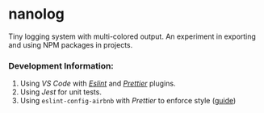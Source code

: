 # nanolog

Tiny logging system with multi-colored output. An experiment in exporting and using
NPM packages in projects.

### Development Information:

1. Using _VS Code_ with [_Eslint_](https://marketplace.visualstudio.com/items?itemName=dbaeumer.vscode-eslint) and [_Prettier_](https://marketplace.visualstudio.com/items?itemName=esbenp.prettier-vscode) plugins.
1. Using _Jest_ for unit tests.
1. Using `eslint-config-airbnb` with _Prettier_ to enforce style
   ([guide](https://blog.echobind.com/integrating-prettier-eslint-airbnb-style-guide-in-vscode-47f07b5d7d6a))
